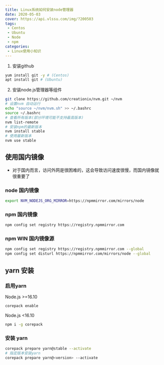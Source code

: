 ```yaml
---
title: Linux系统如何安装node管理器
date: 2020-05-03
cover: https://api.vlssu.com/img/?200503
tags:
 - Centos
 - Ubuntu
 - Node
 - npm
categories:
 - Linux使用小知识
---
```


1. 安装github
```bash
yum install git -y # (Centos)
apt install git # (Ubuntu)
```
2. 安装node.js管理器等组件
```bash
git clone https://github.com/creationix/nvm.git ~/nvm
# 设置nvm 自动运行
echo "source ~/nvm/nvm.sh" >> ~/.bashrc
source ~/.bashrc
# 查看所有版本(部分环境可能不支持最高版本)
nvm list-remote
# 安装npm的最新版本
nvm install stable
# 使用最新版本
nvm use stable
```

## 使用国内镜像

- 对于国内而言，访问外网是很困难的，这会导致访问速度很慢，而国内镜像就很重要了

### node 国内镜像
```bash
export NVM_NODEJS_ORG_MIRROR=https://npmmirror.com/mirrors/node
```
### npm 国内镜像
```bash
npm config set registry https://registry.npmmirror.com
```


### npm WIN 国内镜像源
```bash
npm config set registry https://registry.npmmirror.com --global
npm config set disturl https://npmmirror.com/mirrors/node --global
```

## yarn 安装
### 启用yarn

Node.js >=16.10

```bash
corepack enable
```

Node.js <16.10

```bash
npm i -g corepack
```

### 安装 yarn

```bash
corepack prepare yarn@stable --activate
# 指定版本安装yarn
corepack prepare yarn@<version> --activate
```